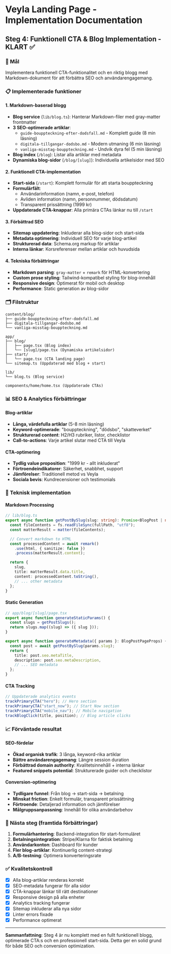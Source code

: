 # Veyla Landing Page - Implementation Documentation

## Steg 4: Funktionell CTA & Blog Implementation - KLART ✅

### 🎯 Mål

Implementera funktionell CTA-funktionalitet och en riktig blogg med Markdown-dokument för att förbättra SEO och användarengagemang.

### 📋 Implementerade funktioner

#### 1. **Markdown-baserad blogg**

- **Blog service** (`lib/blog.ts`): Hanterar Markdown-filer med gray-matter frontmatter
- **3 SEO-optimerade artiklar**:
  - `guide-bouppteckning-efter-dodsfall.md` - Komplett guide (8 min läsning)
  - `digitala-tillgangar-dodsbo.md` - Modern utmaning (6 min läsning)
  - `vanliga-misstag-bouppteckning.md` - Undvik dyra fel (5 min läsning)
- **Blog index** (`/blog`): Listar alla artiklar med metadata
- **Dynamiska blog-sidor** (`/blog/[slug]`): Individuella artikelsidor med SEO

#### 2. **Funktionell CTA-implementation**

- **Start-sida** (`/start`): Komplett formulär för att starta bouppteckning
- **Formulärfält**:
  - Användarinformation (namn, e-post, telefon)
  - Avliden information (namn, personnummer, dödsdatum)
  - Transparent prissättning (1999 kr)
- **Uppdaterade CTA-knappar**: Alla primära CTAs länkar nu till `/start`

#### 3. **Förbättrad SEO**

- **Sitemap uppdatering**: Inkluderar alla blog-sidor och start-sida
- **Metadata optimering**: Individuell SEO för varje blog-artikel
- **Strukturerad data**: Schema.org markup för artiklar
- **Interna länkar**: Korsreferenser mellan artiklar och huvudsida

#### 4. **Tekniska förbättringar**

- **Markdown parsing**: `gray-matter` + `remark` för HTML-konvertering
- **Custom prose styling**: Tailwind-kompatibel styling för blog-innehåll
- **Responsive design**: Optimerat för mobil och desktop
- **Performance**: Static generation av blog-sidor

### 🗂️ Filstruktur

```
content/blog/
├── guide-bouppteckning-efter-dodsfall.md
├── digitala-tillgangar-dodsbo.md
└── vanliga-misstag-bouppteckning.md

app/
├── blog/
│   ├── page.tsx (Blog index)
│   └── [slug]/page.tsx (Dynamiska artikelsidor)
├── start/
│   └── page.tsx (CTA landing page)
└── sitemap.ts (Uppdaterad med blog + start)

lib/
└── blog.ts (Blog service)

components/home/home.tsx (Uppdaterade CTAs)
```

### 📊 SEO & Analytics förbättringar

#### Blog-artiklar

- **Långa, värdefulla artiklar** (5-8 min läsning)
- **Keyword-optimerade**: "bouppteckning", "dödsbo", "skatteverket"
- **Strukturerad content**: H2/H3 rubriker, listor, checklistor
- **Call-to-actions**: Varje artikel slutar med CTA till Veyla

#### CTA-optimering

- **Tydlig value proposition**: "1999 kr - allt inkluderat"
- **Förtroendeindikatorer**: Säkerhet, snabbhet, support
- **Jämförelser**: Traditionell metod vs Veyla
- **Sociala bevis**: Kundrecensioner och testimonials

### 🔧 Teknisk implementation

#### Markdown Processing

```typescript
// lib/blog.ts
export async function getPostBySlug(slug: string): Promise<BlogPost | null> {
  const fileContents = fs.readFileSync(fullPath, "utf8");
  const matterResult = matter(fileContents);

  // Convert markdown to HTML
  const processedContent = await remark()
    .use(html, { sanitize: false })
    .process(matterResult.content);

  return {
    slug,
    title: matterResult.data.title,
    content: processedContent.toString(),
    // ... other metadata
  };
}
```

#### Static Generation

```typescript
// app/blog/[slug]/page.tsx
export async function generateStaticParams() {
  const slugs = getPostSlugs();
  return slugs.map((slug) => ({ slug }));
}

export async function generateMetadata({ params }: BlogPostPageProps) {
  const post = await getPostBySlug(params.slug);
  return {
    title: post.seo.metaTitle,
    description: post.seo.metaDescription,
    // ... SEO metadata
  };
}
```

#### CTA Tracking

```typescript
// Uppdaterade analytics events
trackPrimaryCTA("hero"); // Hero section
trackPrimaryCTA("start_now"); // Start Now section
trackPrimaryCTA("mobile_nav"); // Mobile navigation
trackBlogClick(title, position); // Blog article clicks
```

### 📈 Förväntade resultat

#### SEO-fördelar

- **Ökad organisk trafik**: 3 långa, keyword-rika artiklar
- **Bättre användarengagemang**: Längre session duration
- **Förbättrad domain authority**: Kvalitetsinnehåll + interna länkar
- **Featured snippets potential**: Strukturerade guider och checklistor

#### Conversion-optimering

- **Tydligare funnel**: Från blog → start-sida → betalning
- **Minskat friction**: Enkelt formulär, transparent prissättning
- **Förtroende**: Detaljerad information och jämförelser
- **Målgruppsanpassning**: Innehåll för olika användarbehov

### 🚀 Nästa steg (framtida förbättringar)

1. **Formulärhantering**: Backend-integration för start-formuläret
2. **Betalningsintegration**: Stripe/Klarna för faktisk betalning
3. **Användarkonton**: Dashboard för kunder
4. **Fler blog-artiklar**: Kontinuerlig content-strategi
5. **A/B-testning**: Optimera konverteringsrate

### ✅ Kvalitetskontroll

- [x] Alla blog-artiklar renderas korrekt
- [x] SEO-metadata fungerar för alla sidor
- [x] CTA-knappar länkar till rätt destinationer
- [x] Responsive design på alla enheter
- [x] Analytics tracking fungerar
- [x] Sitemap inkluderar alla nya sidor
- [x] Linter errors fixade
- [x] Performance optimerat

---

**Sammanfattning**: Steg 4 är nu komplett med en fullt funktionell blogg, optimerade CTA:s och en professionell start-sida. Detta ger en solid grund för både SEO och conversion optimization.
